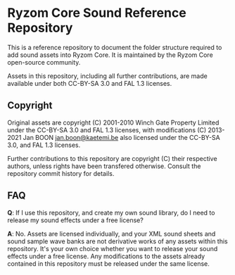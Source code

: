 # Ryzom Core Sound Reference Repository

This is a reference repository to document the folder structure required to add sound assets into Ryzom Core. It is maintained by the Ryzom Core open-source community.

Assets in this repository, including all further contributions, are made available under both CC-BY-SA 3.0 and FAL 1.3 licenses.

## Copyright

Original assets are copyright (C) 2001-2010 Winch Gate Property Limited under the CC-BY-SA 3.0 and FAL 1.3 licenses, with modifications (C) 2013-2021 Jan BOON <jan.boon@kaetemi.be> also licensed under the CC-BY-SA 3.0, and FAL 1.3 licenses.

Further contributions to this repository are copyright (C) their respective authors, unless rights have been transfered otherwise. Consult the repository commit history for details.

## FAQ

**Q**: If I use this repository, and create my own sound library, do I need to release my sound effects under a free license?

**A**: No. Assets are licensed individually, and your XML sound sheets and sound sample wave banks are not derivative works of any assets within this repository. It's your own choice whether you want to release your sound effects under a free license. Any modifications to the assets already contained in this repository must be released under the same license.
